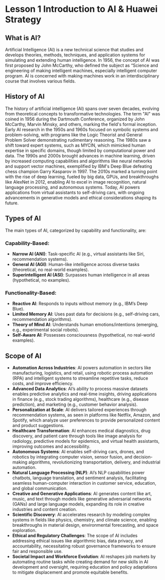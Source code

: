 # Lesson 1 Introduction to AI & Huawei Strategy

## What is AI? 
Artificial Intelligence (AI) is a new technical science that studies and develops theories, methods, techniques, and application systems for simulating and extending human intelligence. In 1956, the concept of AI was first proposed by John McCarthy, who defined the subject as “Science and engineering of making intelligent machines, especially intelligent computer program. AI is concerned with making machines work in an interdisciplinary course that involves various fields.

## History of AI
The history of artificial intelligence (AI) spans over seven decades, evolving from theoretical concepts to transformative technologies. The term "AI" was coined in 1956 during the Dartmouth Conference, organized by John McCarthy, Marvin Minsky, and others, marking the field's formal inception. Early AI research in the 1950s and 1960s focused on symbolic systems and problem-solving, with programs like the Logic Theorist and General Problem Solver demonstrating rudimentary reasoning. The 1980s saw a shift toward expert systems, such as MYCIN, which mimicked human expertise in specific domains, though limited by computational power and data. The 1990s and 2000s brought advances in machine learning, driven by increased computing capabilities and algorithms like neural networks and support vector machines, exemplified by IBM's Deep Blue defeating chess champion Garry Kasparov in 1997. The 2010s marked a turning point with the rise of deep learning, fueled by big data, GPUs, and breakthroughs like AlexNet in 2012, enabling AI to excel in image recognition, natural language processing, and autonomous systems. Today, AI powers applications from virtual assistants to self-driving cars, with ongoing advancements in generative models and ethical considerations shaping its future.

## Types of AI
The main types of AI, categorized by capability and functionality, are:

### Capability-Based:

- **Narrow AI (ANI)**: Task-specific AI (e.g., virtual assistants like Siri, recommendation systems).
- **General AI (AGI)**: Human-like intelligence across diverse tasks (theoretical, no real-world examples).
- **Superintelligent AI (ASI)**: Surpasses human intelligence in all areas (hypothetical, no examples).

### Functionality-Based:

- **Reactive AI**: Responds to inputs without memory (e.g., IBM’s Deep Blue).
- **Limited Memory AI**: Uses past data for decisions (e.g., self-driving cars, recommendation algorithms).
- **Theory of Mind AI**: Understands human emotions/intentions (emerging, e.g., experimental social robots).
- **Self-Aware AI**: Possesses consciousness (hypothetical, no real-world examples).

## Scope of AI
- **Automation Across Industries**: AI powers automation in sectors like manufacturing, logistics, and retail, using robotic process automation (RPA) and intelligent systems to streamline repetitive tasks, reduce costs, and improve efficiency.
- **Advanced Data Analytics**: AI’s ability to process massive datasets enables predictive analytics and real-time insights, driving applications in finance (e.g., stock trading algorithms), healthcare (e.g., disease prediction), and marketing (e.g., customer behavior analysis).
- **Personalization at Scale**: AI delivers tailored experiences through recommendation systems, as seen in platforms like Netflix, Amazon, and Spotify, which analyze user preferences to provide personalized content and product suggestions.
- **Healthcare Transformation**: AI enhances medical diagnostics, drug discovery, and patient care through tools like image analysis for radiology, predictive models for epidemics, and virtual health assistants, improving outcomes and accessibility.
- **Autonomous Systems**: AI enables self-driving cars, drones, and robotics by integrating computer vision, sensor fusion, and decision-making algorithms, revolutionizing transportation, delivery, and industrial automation.
- **Natural Language Processing (NLP)**: AI’s NLP capabilities power chatbots, language translation, and sentiment analysis, facilitating seamless human-computer interaction in customer service, education, and global communication.
- **Creative and Generative Applications**: AI generates content like art, music, and text through models like generative adversarial networks (GANs) and large language models, expanding its role in creative industries and content creation.
- **Scientific Discovery**: AI accelerates research by modeling complex systems in fields like physics, chemistry, and climate science, enabling breakthroughs in material design, environmental forecasting, and space exploration.
- **Ethical and Regulatory Challenges**: The scope of AI includes addressing ethical issues like algorithmic bias, data privacy, and accountability, necessitating robust governance frameworks to ensure fair and responsible use.
- **Societal Impact and Workforce Evolution**: AI reshapes job markets by automating routine tasks while creating demand for new skills in AI development and oversight, requiring education and policy adaptations to mitigate displacement and promote equitable benefits.
